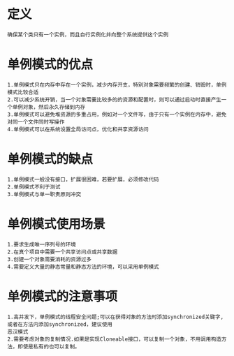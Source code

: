 # 定义
    确保某个类只有一个实例，而且自行实例化并向整个系统提供这个实例
# 单例模式的优点
    1.单例模式只在内存中存在一个实例，减少内存开支，特别对象需要频繁的创建、销毁时，单例模式比较合适
    2.可以减少系统开销，当一个对象需要比较多的的资源和配置时，则可以通过启动时直接产生一个单例对象，然后永久存储到内存
    3.单例模式可以避免堆资源的多重占用，例如对一个文件写，由于只有一个实例在内存中，避免对同一个文件同时写操作
    4.单例模式可以在系统设置全局访问点，优化和共享资源访问
# 单例模式的缺点
    1.单例模式一般没有接口，扩展很困难，若要扩展，必须修改代码
    2.单例模式不利于测试
    3.单例模式与单一职责原则冲突
# 单例模式使用场景
    1.要求生成唯一序列号的环境
    2.在真个项目中需要一个共享访问点或共享数据
    3.创建一个对象需要消耗的资源过多
    4.需要定义大量的静态常量和静态方法的环境，可以采用单例模式
# 单例模式的注意事项
    1.高并发下，单例模式的线程安全问题;可以在获得对象的方法时添加synchronized关键字,或者在方法内添加synchronized，建议使用
    恶汉模式
    2.需要考虑对象的复制情况.如果是实现Cloneable接口，可以复制一个对象，不用调用构造方法，即使是私有的也可以复制。



